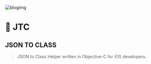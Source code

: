 ![blogimg](https://github.com/pkh0225/JTC-JSON-TO-CLASS/blob/master/jtc.png)

# 🚀 JTC
## JSON TO CLASS
> JSON to Class Helper written in Objective-C for iOS developers.
